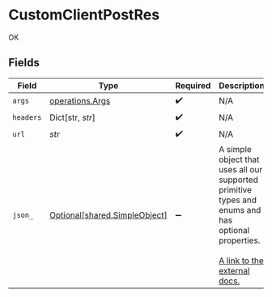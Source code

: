 # CustomClientPostRes

OK


## Fields

| Field                                                                                                                                                          | Type                                                                                                                                                           | Required                                                                                                                                                       | Description                                                                                                                                                    |
| -------------------------------------------------------------------------------------------------------------------------------------------------------------- | -------------------------------------------------------------------------------------------------------------------------------------------------------------- | -------------------------------------------------------------------------------------------------------------------------------------------------------------- | -------------------------------------------------------------------------------------------------------------------------------------------------------------- |
| `args`                                                                                                                                                         | [operations.Args](../../models/operations/args.md)                                                                                                             | :heavy_check_mark:                                                                                                                                             | N/A                                                                                                                                                            |
| `headers`                                                                                                                                                      | Dict[str, *str*]                                                                                                                                               | :heavy_check_mark:                                                                                                                                             | N/A                                                                                                                                                            |
| `url`                                                                                                                                                          | *str*                                                                                                                                                          | :heavy_check_mark:                                                                                                                                             | N/A                                                                                                                                                            |
| `json_`                                                                                                                                                        | [Optional[shared.SimpleObject]](../../models/shared/simpleobject.md)                                                                                           | :heavy_minus_sign:                                                                                                                                             | A simple object that uses all our supported primitive types and enums and has optional properties.<br/><br/>[A link to the external docs.](https://speakeasy.com/docs) |
